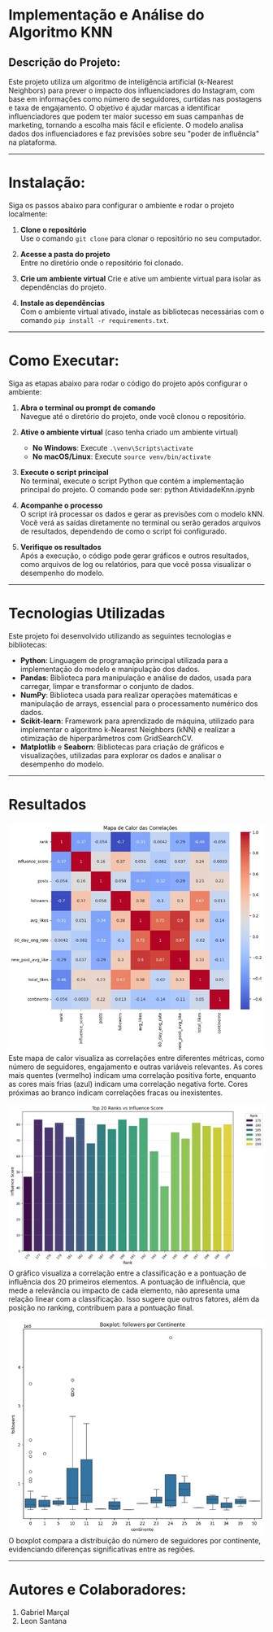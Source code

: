 # Implementação e Análise do Algoritmo KNN

## Descrição do Projeto:
  Este projeto utiliza um algoritmo de inteligência artificial (k-Nearest Neighbors) para prever o impacto dos influenciadores do Instagram, com base em informações como número de seguidores, curtidas nas postagens e taxa de engajamento. O objetivo é ajudar marcas a identificar influenciadores que podem ter maior sucesso em suas campanhas de marketing, tornando a escolha mais fácil e eficiente. O modelo analisa dados dos influenciadores e faz previsões sobre seu "poder de influência" na plataforma.

---

# Instalação:

Siga os passos abaixo para configurar o ambiente e rodar o projeto localmente:

1. **Clone o repositório**  
   Use o comando `git clone` para clonar o repositório no seu computador.

2. **Acesse a pasta do projeto**  
   Entre no diretório onde o repositório foi clonado.

3. **Crie um ambiente virtual** 
   Crie e ative um ambiente virtual para isolar as dependências do projeto.

4. **Instale as dependências**  
   Com o ambiente virtual ativado, instale as bibliotecas necessárias com o comando `pip install -r requirements.txt`.

---

# Como Executar:

Siga as etapas abaixo para rodar o código do projeto após configurar o ambiente:

1. **Abra o terminal ou prompt de comando**  
   Navegue até o diretório do projeto, onde você clonou o repositório.

2. **Ative o ambiente virtual** (caso tenha criado um ambiente virtual)
   - **No Windows**: Execute `.\venv\Scripts\activate`
   - **No macOS/Linux**: Execute `source venv/bin/activate`

3. **Execute o script principal**  
   No terminal, execute o script Python que contém a implementação principal do projeto. O comando pode ser:
   python AtividadeKnn.ipynb

4. **Acompanhe o processo**  
   O script irá processar os dados e gerar as previsões com o modelo kNN. Você verá as saídas diretamente no terminal ou serão gerados arquivos de resultados, dependendo de como o script foi configurado.

5. **Verifique os resultados**  
   Após a execução, o código pode gerar gráficos e outros resultados, como arquivos de log ou relatórios, para que você possa visualizar o desempenho do modelo.


---

# Tecnologias Utilizadas

Este projeto foi desenvolvido utilizando as seguintes tecnologias e bibliotecas:

- **Python**: Linguagem de programação principal utilizada para a implementação do modelo e manipulação dos dados.
- **Pandas**: Biblioteca para manipulação e análise de dados, usada para carregar, limpar e transformar o conjunto de dados.
- **NumPy**: Biblioteca usada para realizar operações matemáticas e manipulação de arrays, essencial para o processamento numérico dos dados.
- **Scikit-learn**: Framework para aprendizado de máquina, utilizado para implementar o algoritmo k-Nearest Neighbors (kNN) e realizar a otimização de hiperparâmetros com GridSearchCV.
- **Matplotlib** e **Seaborn**: Bibliotecas para criação de gráficos e visualizações, utilizadas para explorar os dados e analisar o desempenho do modelo.

---

# Resultados

![img01](docs/img01.jpeg) <br>
Este mapa de calor visualiza as correlações entre diferentes métricas, como número de seguidores, engajamento e outras variáveis relevantes. As cores mais quentes (vermelho) indicam uma correlação positiva forte, enquanto as cores mais frias (azul) indicam uma correlação negativa forte. Cores próximas ao branco indicam correlações fracas ou inexistentes.

![img02](docs/img02.jpeg) <br>
O gráfico visualiza a correlação entre a classificação e a pontuação de influência dos 20 primeiros elementos. A pontuação de influência, que mede a relevância ou impacto de cada elemento, não apresenta uma relação linear com a classificação. Isso sugere que outros fatores, além da posição no ranking, contribuem para a pontuação final.

![img03](docs/img03.jpeg) <br>
O boxplot compara a distribuição do número de seguidores por continente, evidenciando diferenças significativas entre as regiões.

---

# Autores e Colaboradores:

1. Gabriel Marçal
2. Leon Santana
